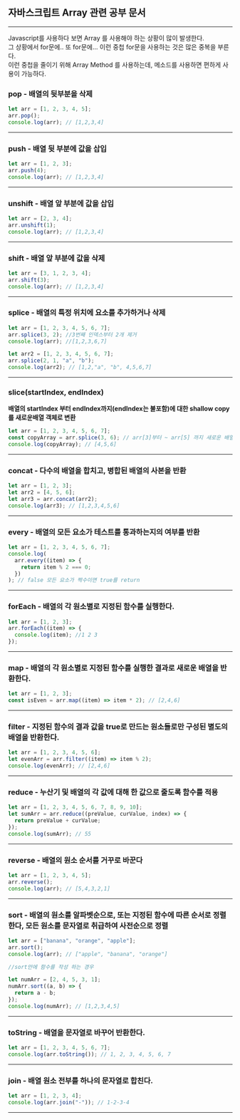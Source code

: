 ## 자바스크립트 Array 관련 공부 문서

---

Javascript를 사용하다 보면 Array 를 사용해야 하는 상황이 많이 발생한다. <br/>
그 상황에서 for문에.. 또 for문에... 이런 중첩 for문을 사용하는 것은 많은 중복을 부른다.<br>
이런 중첩을 줄이기 위해 Array Method 를 사용하는데, 메소드를 사용하면 편하게 사용이 가능하다.

### **pop - 배열의 뒷부분을 삭제**

```js
let arr = [1, 2, 3, 4, 5];
arr.pop();
console.log(arr); // [1,2,3,4]
```

---

### **push - 배열 뒷 부분에 값을 삽입**

```js
let arr = [1, 2, 3];
arr.push(4);
console.log(arr); // [1,2,3,4]
```

---

### **unshift - 배열 앞 부분에 값을 삽입**

```js
let arr = [2, 3, 4];
arr.unshift(1);
console.log(arr); // [1,2,3,4]
```

---

### **shift - 배열 앞 부분에 값을 삭제**

```js
let arr = [3, 1, 2, 3, 4];
arr.shift(3);
console.log(arr); // [1,2,3,4]
```

---

### **splice - 배열의 특정 위치에 요소를 추가하거나 삭제**

```js
let arr = [1, 2, 3, 4, 5, 6, 7];
arr.splice(3, 2); //3번째 인덱스부터 2개 제거
console.log(arr); //[1,2,3,6,7]

let arr2 = [1, 2, 3, 4, 5, 6, 7];
arr.splice(2, 1, "a", "b");
console.log(arr2); // [1,2,"a", "b", 4,5,6,7]
```

---

### **slice(startIndex, endIndex)**

**배열의 startIndex 부터 endIndex까지(endIndex는 불포함)에 대한 shallow copy를 새로운배열 객체로 변환**

```js
let arr = [1, 2, 3, 4, 5, 6, 7];
const copyArray = arr.splice(3, 6); // arr[3]부터 ~ arr[5] 까지 새로운 배열로 반환
console.log(copyArray); // [4,5,6]
```

---

### **concat - 다수의 배열을 합치고, 병합된 배열의 사본을 반환**

```js
let arr = [1, 2, 3];
let arr2 = [4, 5, 6];
let arr3 = arr.concat(arr2);
console.log(arr3); // [1,2,3,4,5,6]
```

---

### **every - 배열의 모든 요소가 테스트를 통과하는지의 여부를 반환**

```js
let arr = [1, 2, 3, 4, 5, 6, 7];
console.log(
  arr.every((item) => {
    return item % 2 === 0;
  })
); // false 모든 요소가 짝수이면 true를 return
```

---

### **forEach - 배열의 각 원소별로 지정된 함수를 실행한다.**

```js
let arr = [1, 2, 3];
arr.forEach((item) => {
  console.log(item); //1 2 3
});
```

---

### **map - 배열의 각 원소별로 지정된 함수를 실행한 결과로 새로운 배열을 반환한다.**

```js
let arr = [1, 2, 3];
const isEven = arr.map((item) => item * 2); // [2,4,6]
```

---

### **filter - 지정된 함수의 결과 값을 true로 만드는 원소들로만 구성된 별도의 배열을 반환한다.**

```js
let arr = [1, 2, 3, 4, 5, 6];
let evenArr = arr.filter((item) => item % 2);
console.log(evenArr); // [2,4,6]
```

---

### **reduce - 누산기 및 배열의 각 값에 대해 한 값으로 줄도록 함수를 적용**

```js
let arr = [1, 2, 3, 4, 5, 6, 7, 8, 9, 10];
let sumArr = arr.reduce((preValue, curValue, index) => {
  return preValue + curValue;
});
console.log(sumArr); // 55
```

---

### **reverse - 배열의 원소 순서를 거꾸로 바꾼다**

```js
let arr = [1, 2, 3, 4, 5];
arr.reverse();
console.log(arr); // [5,4,3,2,1]
```

---

### **sort - 배열의 원소를 알파벳순으로, 또는 지정된 함수에 따른 순서로 정렬한다, 모든 원소를 문자열로 취급하여 사전순으로 정렬**

```js
let arr = ["banana", "orange", "apple"];
arr.sort();
console.log(arr); // ["apple", "banana", "orange"]

//sort안에 함수를 작성 하는 경우

let numArr = [2, 4, 5, 3, 1];
numArr.sort((a, b) => {
  return a - b;
});
console.log(numArr); // [1,2,3,4,5]
```

---

### **toString - 배열을 문자열로 바꾸어 반환한다.**

```js
let arr = [1, 2, 3, 4, 5, 6, 7];
console.log(arr.toString()); // 1, 2, 3, 4, 5, 6, 7
```

---

### **join - 배열 원소 전부를 하나의 문자열로 합친다.**

```js
let arr = [1, 2, 3, 4];
console.log(arr.join("-")); // 1-2-3-4
```

---
